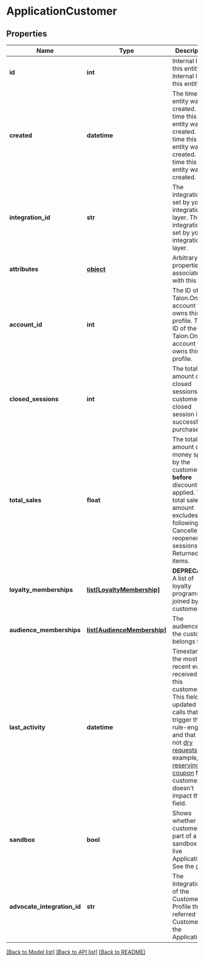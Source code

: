# ApplicationCustomer


## Properties
Name | Type | Description | Notes
------------ | ------------- | ------------- | -------------
**id** | **int** | Internal ID of this entity. Internal ID of this entity. | 
**created** | **datetime** | The time this entity was created. The time this entity was created. The time this entity was created. The time this entity was created. | 
**integration_id** | **str** | The integration ID set by your integration layer. The integration ID set by your integration layer. | 
**attributes** | [**object**](.md) | Arbitrary properties associated with this item. | 
**account_id** | **int** | The ID of the Talon.One account that owns this profile. The ID of the Talon.One account that owns this profile. | 
**closed_sessions** | **int** | The total amount of closed sessions by a customer. A closed session is a successful purchase. | 
**total_sales** | **float** | The total amount of money spent by the customer **before** discounts are applied.  The total sales amount excludes the following: - Cancelled or reopened sessions. - Returned items.  | 
**loyalty_memberships** | [**list[LoyaltyMembership]**](LoyaltyMembership.md) | **DEPRECATED** A list of loyalty programs joined by the customer.  | [optional] 
**audience_memberships** | [**list[AudienceMembership]**](AudienceMembership.md) | The audiences the customer belongs to. | [optional] 
**last_activity** | **datetime** | Timestamp of the most recent event received from this customer. This field is updated on calls that trigger the rule-engine and that are not [dry requests](https://docs.talon.one/docs/dev/integration-api/dry-requests/#overlay).  For example, [reserving a coupon](https://docs.talon.one/integration-api#operation/createCouponReservation) for a customer doesn&#39;t impact this field.  | 
**sandbox** | **bool** | Shows whether the customer is part of a sandbox or live Application. See the [docs](https://docs.talon.one/docs/product/applications/overview#application-environments).  | [optional] 
**advocate_integration_id** | **str** | The Integration ID of the Customer Profile that referred this Customer in the Application. | [optional] 

[[Back to Model list]](../README.md#documentation-for-models) [[Back to API list]](../README.md#documentation-for-api-endpoints) [[Back to README]](../README.md)



